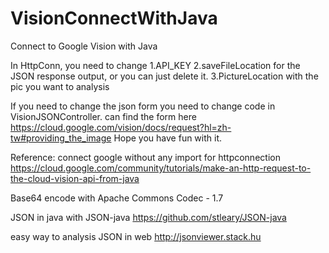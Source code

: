 # VisionConnectWithJava
Connect to Google Vision with Java

In HttpConn, you need to change 
1.API_KEY 
2.saveFileLocation for the JSON response output, or you can just delete it.
3.PictureLocation with the pic you want to analysis

If you need to change the json form you need to change code in VisionJSONController.
can find the form here https://cloud.google.com/vision/docs/request?hl=zh-tw#providing_the_image
Hope you have fun with it.

Reference:
connect google without any import for httpconnection 
https://cloud.google.com/community/tutorials/make-an-http-request-to-the-cloud-vision-api-from-java

Base64 encode with Apache Commons Codec - 1.7

JSON in java with JSON-java https://github.com/stleary/JSON-java

easy way to analysis JSON in web http://jsonviewer.stack.hu
